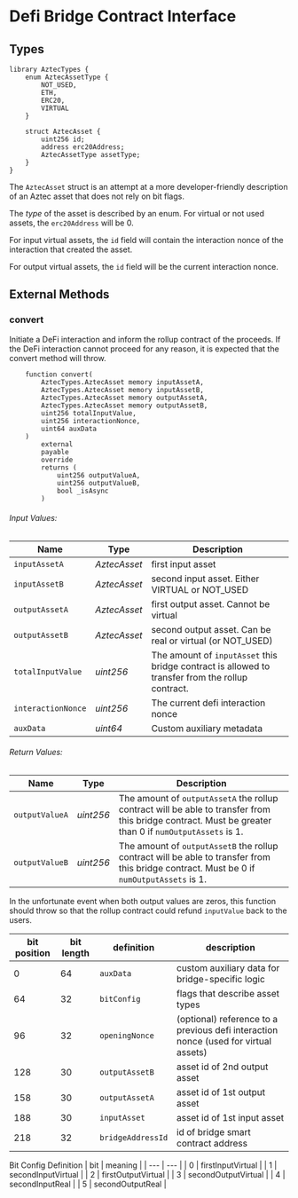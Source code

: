# Defi Bridge Contract Interface

## Types

```
library AztecTypes {
    enum AztecAssetType {
        NOT_USED,
        ETH,
        ERC20,
        VIRTUAL
    }

    struct AztecAsset {
        uint256 id;
        address erc20Address;
        AztecAssetType assetType;
    }
}
```

The `AztecAsset` struct is an attempt at a more developer-friendly description of an Aztec asset that does not rely on bit flags.

The _type_ of the asset is described by an enum. For virtual or not used assets, the `erc20Address` will be 0.

For input virtual assets, the `id` field will contain the interaction nonce of the interaction that created the asset.

For output virtual assets, the `id` field will be the current interaction nonce.

## External Methods

### convert

Initiate a DeFi interaction and inform the rollup contract of the proceeds. If the DeFi interaction cannot proceed for any reason, it is expected that the convert method will throw.

```solidity
    function convert(
        AztecTypes.AztecAsset memory inputAssetA,
        AztecTypes.AztecAsset memory inputAssetB,
        AztecTypes.AztecAsset memory outputAssetA,
        AztecTypes.AztecAsset memory outputAssetB,
        uint256 totalInputValue,
        uint256 interactionNonce,
        uint64 auxData
    )
        external
        payable
        override
        returns (
            uint256 outputValueA,
            uint256 outputValueB,
            bool _isAsync
        )
```

###### Input Values:

| Name               | Type         | Description                                                                                      |
| ------------------ | ------------ | ------------------------------------------------------------------------------------------------ |
| `inputAssetA`      | _AztecAsset_ | first input asset                                                                                |
| `inputAssetB`      | _AztecAsset_ | second input asset. Either VIRTUAL or NOT_USED                                                   |
| `outputAssetA`     | _AztecAsset_ | first output asset. Cannot be virtual                                                            |
| `outputAssetB`     | _AztecAsset_ | second output asset. Can be real or virtual (or NOT_USED)                                        |
| `totalInputValue`  | _uint256_    | The amount of `inputAsset` this bridge contract is allowed to transfer from the rollup contract. |
| `interactionNonce` | _uint256_    | The current defi interaction nonce                                                               |
| `auxData`          | _uint64_     | Custom auxiliary metadata                                                                        |

###### Return Values:

| Name           | Type      | Description                                                                                                                                            |
| -------------- | --------- | ------------------------------------------------------------------------------------------------------------------------------------------------------ |
| `outputValueA` | _uint256_ | The amount of `outputAssetA` the rollup contract will be able to transfer from this bridge contract. Must be greater than 0 if `numOutputAssets` is 1. |
| `outputValueB` | _uint256_ | The amount of `outputAssetB` the rollup contract will be able to transfer from this bridge contract. Must be 0 if `numOutputAssets` is 1.              |

In the unfortunate event when both output values are zeros, this function should throw so that the rollup contract could refund `inputValue` back to the users.

[^1]: Bridge id is a 250-bit concatenation of the following data (starting at the most significant bit position):

| bit position | bit length | definition        | description                                                                         |
| ------------ | ---------- | ----------------- | ----------------------------------------------------------------------------------- |
| 0            | 64         | `auxData`         | custom auxiliary data for bridge-specific logic                                     |
| 64           | 32         | `bitConfig`       | flags that describe asset types                                                     |
| 96           | 32         | `openingNonce`    | (optional) reference to a previous defi interaction nonce (used for virtual assets) |
| 128          | 30         | `outputAssetB`    | asset id of 2nd output asset                                                        |
| 158          | 30         | `outputAssetA`    | asset id of 1st output asset                                                        |
| 188          | 30         | `inputAsset`      | asset id of 1st input asset                                                         |
| 218          | 32         | `bridgeAddressId` | id of bridge smart contract address                                                 |

Bit Config Definition
| bit | meaning |
| --- | --- |
| 0 | firstInputVirtual |
| 1 | secondInputVirtual |
| 2 | firstOutputVirtual |
| 3 | secondOutputVirtual |
| 4 | secondInputReal |
| 5 | secondOutputReal |
